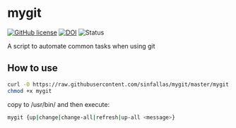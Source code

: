 mygit
===========

[![GitHub license](https://sinfallas.files.wordpress.com/2016/02/gpl.png)](https://github.com/sinfallas/mygit/blob/master/LICENSE)
[![DOI](https://zenodo.org/badge/4102/sinfallas/mygit.svg)](https://zenodo.org/badge/latestdoi/4102/sinfallas/mygit)
![Status](https://api.travis-ci.org/sinfallas/mygit.svg) 

A script to automate common tasks when using git

## How to use

```bash
curl -O https://raw.githubusercontent.com/sinfallas/mygit/master/mygit
chmod +x mygit
```

copy to /usr/bin/ and then execute:

```bash
mygit {up|change|change-all|refresh|up-all <message>}
```
